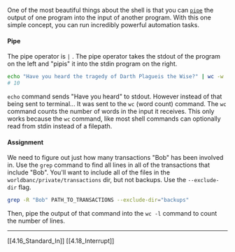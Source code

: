 One of the most beautiful things about the shell is that you can [```pipe```](https://en.wikipedia.org/wiki/Pipeline_%28Unix%29) the output of one program into the input of another program. 
With this one simple concept, you can run incredibly powerful automation tasks.

#### Pipe
The pipe operator is ```|``` .
The pipe operator takes the stdout of the program on the left and "pipis" it into the stdin
program on the right.

``` bash
echo "Have you heard the tragedy of Darth Plagueis the Wise?" | wc -w
# 10
```

```echo``` command sends "Have you heard" to stdout.
However instead of that being sent to terminal...
It was sent to the ```wc``` (word count) command.
The ```wc``` command counts the number of words in the input it receives. 
This only works because the ```wc``` command, like most shell commands can optionally read from stdin instead of a filepath.

#### Assignment
We need to figure out just how many transactions "Bob" has been involved in.
Use the ```grep``` command to find all lines in all of the transactions that include "Bob".
You'll want to include all of the files in the ```worldbanc/private/transactions``` dir, but not backups.
Use the ```--exclude-dir``` flag. 

``` bash
grep -R "Bob" PATH_TO_TRANSACTIONS --exclude-dir="backups"
```

Then, pipe the output of that command into the ```wc -l``` command to count the number of lines.

---
[[4.16_Standard_In]]
[[4.18_Interrupt]]

